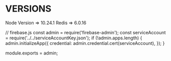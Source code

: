 # VERSIONS

Node Version => 10.24.1
Redis => 6.0.16

// firebase.js
const admin = require('firebase-admin');
const serviceAccount = require('../../serviceAccountKey.json');
if (!admin.apps.length) {
  admin.initializeApp({
    credential: admin.credential.cert(serviceAccount),
  });
}

module.exports = admin;

